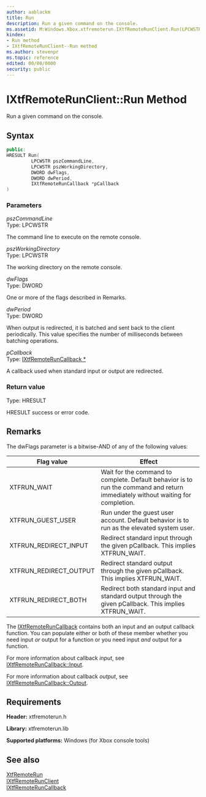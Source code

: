 ```yaml
---
author: aablackm
title: Run
description: Run a given command on the console.
ms.assetid: M:Windows.Xbox.xtfremoterun.IXtfRemoteRunClient.Run(LPCWSTR,LPCWSTR,DWORD,DWORD,IXtfRemoteRunCallback)
kindex:
- Run method
- IXtfRemoteRunClient--Run method
ms.author: stevenpr
ms.topic: reference
edited: 00/00/0000
security: public
---
```


# IXtfRemoteRunClient::Run Method
Run a given command on the console.
  

<a id="syntaxSection"></a>
## Syntax  

```cpp
public:
HRESULT Run(
         LPCWSTR pszCommandLine,
         LPCWSTR pszWorkingDirectory,
         DWORD dwFlags,
         DWORD dwPeriod,
         IXtfRemoteRunCallback *pCallback
)  
```

<a id="ID4EG"></a>


<a id="parametersSection"></a> 
### Parameters  

*pszCommandLine*  
Type: LPCWSTR 

The command line to execute on the remote console.


*pszWorkingDirectory*  
Type: LPCWSTR 

The working directory on the remote console.


*dwFlags*  
Type: DWORD 

One or more of the flags described in Remarks.


*dwPeriod*  
Type: DWORD 

When output is redirected, it is batched and sent back to the client periodically. This value specifies the number of milliseconds between batching operations.


*pCallback*  
Type: [IXtfRemoteRunCallback *](../../IXtfRemoteRunCallback/interfaces/ixtfremoteruncallback.md)

A callback used when standard input or output are redirected.

<a id="ID4EP"></a>


<a id="retvalSection"></a> 
### Return value  
Type: HRESULT 

HRESULT success or error code.


<a id="remarks"></a>
## Remarks  
  

The dwFlags parameter is a bitwise-AND of any of the following values:   
   
  
| Flag value| Effect| 
| --- | --- |
| XTFRUN_WAIT | Wait for the command to complete. Default behavior is to run the command and return immediately without waiting for completion. |
| XTFRUN_GUEST_USER | Run under the guest user account. Default behavior is to run as the elevated system user.|
| XTFRUN_REDIRECT_INPUT | Redirect standard input through the given pCallback. This implies XTFRUN_WAIT. |
| XTFRUN_REDIRECT_OUTPUT | Redirect standard output through the given pCallback. This implies XTFRUN_WAIT. |
| XTFRUN_REDIRECT_BOTH | Redirect both standard input and standard output through the given pCallback. This implies XTFRUN_WAIT. |   
  
  
   
The [IXtfRemoteRunCallback](../../IXtfRemoteRunCallback/interfaces/ixtfremoteruncallback.md) contains both an input and an output callback function. You can populate either or both of these member whether you need input *or* output for a function or you need input *and* output for a function.
  
For more information about callback *input*, see [IXtfRemoteRunCallback::Input](../../IXtfRemoteRunCallback/methods/ixtfremoteruncallback_input.md).   
  
For more information about callback *output*, see [IXtfRemoteRunCallback::Output](../../IXtfRemoteRunCallback/methods/ixtfremoteruncallback_output.md).   
  

<a id="requirements"></a>
## Requirements  

**Header:** xtfremoterun.h  

**Library:** xtfremoterun.lib  
  
**Supported platforms:** Windows (for Xbox console tools)  
  
## See also

[XtfRemoteRun](../interfaces/ixtfremoterunclient.md)  
[IXtfRemoteRunClient](../interfaces/ixtfremoterunclient.md)  
[IXtfRemoteRunCallback](../../IXtfRemoteRunCallback/interfaces/ixtfremoteruncallback.md)  